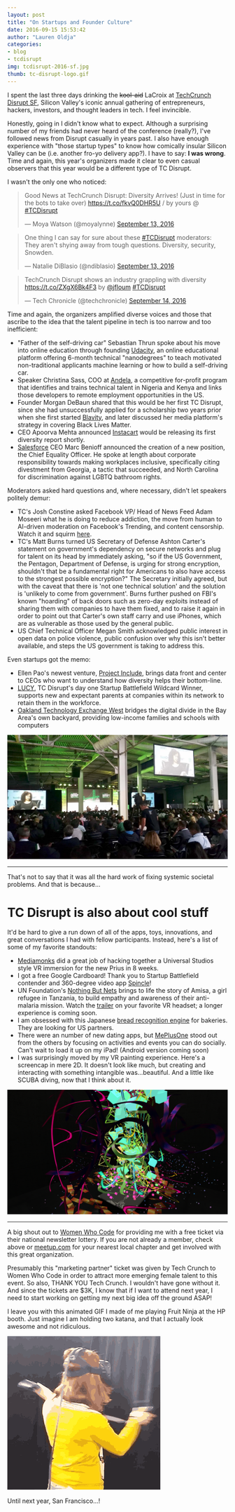 ```yaml
---
layout: post
title: "On Startups and Founder Culture"
date: 2016-09-15 15:53:42
author: "Lauren Oldja"
categories:
- blog
- tcdisrupt
img: tcdisrupt-2016-sf.jpg
thumb: tc-disrupt-logo.gif
---
```


I spent the last three days drinking the <strike>kool-aid</strike> LaCroix at [TechCrunch Disrupt SF](https://techcrunch.com/event-info/disrupt-sf-2016/), Silicon Valley's iconic annual gathering of entrepreneurs, hackers, investors, and thought leaders in tech. I feel invincible.<!--more-->

Honestly, going in I didn't know what to expect. Although a surprising number of my friends had never heard of the conference (really?), I've followed news from Disrupt casually in years past. I also have enough experience with "those startup types" to know how comically insular Silicon Valley can be (i.e. another fro-yo delivery app?). I have to say: <b>I was wrong</b>. Time and again, this year's organizers made it clear to even casual observers that this year would be a different type of TC Disrupt.

I wasn't the only one who noticed:

<blockquote class="twitter-tweet" data-lang="en"><p lang="en" dir="ltr">Good News at TechCrunch Disrupt: Diversity Arrives! (Just in time for the bots to take over) <a href="https://t.co/fkvQ0DHR5U">https://t.co/fkvQ0DHR5U</a> / by yours @ <a href="https://twitter.com/hashtag/TCDisrupt?src=hash">#TCDisrupt</a></p>&mdash; Moya Watson (@moyalynne) <a href="https://twitter.com/moyalynne/status/775559666122108928">September 13, 2016</a></blockquote>
<script async src="//platform.twitter.com/widgets.js" charset="utf-8"></script>

<blockquote class="twitter-tweet" data-lang="en"><p lang="en" dir="ltr">One thing I can say for sure about these <a href="https://twitter.com/hashtag/TCDisrupt?src=hash">#TCDisrupt</a> moderators: They aren&#39;t shying away from tough questions. Diversity, security, Snowden.</p>&mdash; Natalie DiBlasio (@ndiblasio) <a href="https://twitter.com/ndiblasio/status/775760806629605376">September 13, 2016</a></blockquote>
<script async src="//platform.twitter.com/widgets.js" charset="utf-8"></script>

<blockquote class="twitter-tweet" data-lang="en"><p lang="en" dir="ltr">TechCrunch Disrupt shows an industry grappling with diversity <a href="https://t.co/ZXgX6Bk4F3">https://t.co/ZXgX6Bk4F3</a> by <a href="https://twitter.com/jfloum">@jfloum</a> <a href="https://twitter.com/hashtag/TCDisrupt?src=hash">#TCDisrupt</a></p>&mdash; Tech Chronicle (@techchronicle) <a href="https://twitter.com/techchronicle/status/775849081679687680">September 14, 2016</a></blockquote>
<script async src="//platform.twitter.com/widgets.js" charset="utf-8"></script>

 Time and again, the organizers amplified diverse voices and those that ascribe to the idea that the talent pipeline in tech is too narrow and too inefficient: 

* "Father of the self-driving car" Sebastian Thrun spoke about his move into online education through founding [Udacity](https://www.udacity.com/), an online educational platform offering 6-month technical "nanodegrees" to teach motivated non-traditional applicants machine learning or how to build a self-driving car.  
* Speaker Christina Sass, COO at [Andela](https://andela.com/), a competitive for-profit program that identifies and trains technical talent in Nigeria and Kenya and links those developers to remote employment opportunities in the US.
* Founder Morgan DeBaun shared that this would be her first TC Disrupt, since she had unsuccessfully applied for a scholarship two years prior when she first started [Blavity](http://preview.blavity.com/), and later discussed her media platform's strategy in covering Black Lives Matter.
* CEO Apoorva Mehta announced [Instacart](https://www.instacart.com/) would be releasing its first diversity report shortly.
* [Salesforce](https://www.salesforce.com/) CEO Marc Benioff announced the creation of a new position, the Chief Equality Officer. He spoke at length about corporate responsibility towards making workplaces inclusive, specifically citing divestment from Georgia, a tactic that succeeded, and North Carolina for discrimination against LGBTQ bathroom rights.

Moderators asked hard questions and, where necessary, didn't let speakers politely demur:

* TC's Josh Constine asked Facebook VP/ Head of News Feed Adam Moseeri what he is doing to reduce addiction, the move from human to AI-driven moderation on Facebook's Trending, and content censorship. Watch it and squirm [here](https://techcrunch.com/video/hows-your-news-feed-facebooks-adam-mosseri-speaks/57d9862e1c689950401c9c1c/).
* TC's Matt Burns turned US Secretary of Defense Ashton Carter's statement on government's dependency on secure networks and plug for talent on its head by immediately asking, "so if the US Government, the Pentagon, Department of Defense, is urging for strong encryption, shouldn't that be a fundamental right for Americans to also have access to the strongest possible encryption?" The Secretary initially agreed, but with the caveat that there is 'not one technical solution' and the solution is 'unlikely to come from government'. Burns further pushed on FBI's known "hoarding" of back doors such as zero-day exploits instead of sharing them with companies to have them fixed, and to raise it again in order to point out that Carter's own staff carry and use iPhones, which are as vulnerable as those used by the general public.
* US Chief Technical Officer Megan Smith acknowledged public interest in open data on police violence, public confusion over why this isn't better available, and steps the US government is taking to address this.

Even startups got the memo:

* Ellen Pao's newest venture, [Project Include](http://projectinclude.org/), brings data front and center to CEOs who want to understand how diversity helps their bottom-line.
* [LUCY](http://startwithlucy.com/), TC Disrupt's day one Startup Battlefield Wildcard Winner, supports new and expectant parents at companies within its network to retain them in the workforce.
* [Oakland Technology Exchange West](http://www.otxwest.org/) bridges the digital divide in the Bay Area's own backyard, providing low-income families and schools with computers

![The crowd at TC Disrupt SF](/assets/img/blog/tcd3.jpg)

---

That's not to say that it was all the hard work of fixing systemic societal problems. And that is because...

TC Disrupt is also about cool stuff
===

It'd be hard to give a run down of all of the apps, toys, innovations, and great conversations I had with fellow participants. Instead, here's a list of some of my favorite standouts:

* [Mediamonks](https://www.mediamonks.com/) did a great job of hacking together a Universal Studios style VR immersion for the new Prius in 8 weeks. 
* I got a free Google Cardboard! Thank you to Startup Battlefield contender and 360-degree video app [Spincle](https://techcrunch.com/2016/09/13/spincle-allows-everybody-to-shoot-vr-content-on-their-smartphones/)!
* UN Foundation's [Nothing But Nets](http://nothingbutnets.net/) brings to life the story of Amisa, a girl refugee in Tanzania, to build empathy and awareness of their anti-malaria mission. Watch the [trailer](https://www.youtube.com/watch?v=JaDsQer8XzA) on your favorite VR headset; a longer experience is coming soon.
* I am obsessed with this Japanese [bread recognition engine](http://www.bb-brain.co.jp/) for bakeries. They are looking for US partners.
* There were an number of new dating apps, but [MePlusOne](http://meplusoneapp.com/) stood out from the others by focusing on activities and events you can do socially. Can't wait to load it up on my iPad! (Android version coming soon)
* I was surprisingly moved by my VR painting experience. Here's a screencap in mere 2D. It doesn't look like much, but creating and interacting with something intangible was...beautiful. And a little like SCUBA diving, now that I think about it.

![4D painting in 2D](/assets/img/blog/vr-painting.png)


---

A big shout out to [Women Who Code](https://www.womenwhocode.com) for providing me with a free ticket via their national newsletter lottery. If you are not already a member, check above or [meetup.com](http://www.meetup.com) for your nearest local chapter and get involved with this great organization.

Presumably this "marketing partner" ticket was given by Tech Crunch to Women Who Code in order to attract more emerging female talent to this event. So also, THANK YOU Tech Crunch. I wouldn't have gone without it. And since the tickets are $3K, I know that if I want to attend next year, I need to start working on getting my next big idea off the ground ASAP!

I leave you with this animated GIF I made of me playing Fruit Ninja at the HP booth. Just imagine I am holding two katana, and that I actually look awesome and not ridiculous.

![I am a VR hero](/assets/img/blog/vr.gif)

Until next year, San Francisco...!
